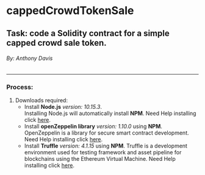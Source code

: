 <h1>cappedCrowdTokenSale</h1>
<h2>Task: code a Solidity contract for a simple capped crowd sale token.</h2>
<h6>By: Anthony Davis</h6>
<hr>

<h3>Process:</h3>
<ol>
  <li>
    Downloads required:
    <ul><li>Install <strong>Node.js</strong> <em>version: 10.15.3</em>.<br> Installing Node.js will automatically install <strong>NPM</strong>. Need Help installing click <a href="https://www.npmjs.com/get-npm">here</a>.</li>
      <li>Install <strong>openZeppelin library</strong> <em>version: 1.10.0</em> using <strong>NPM</strong>.<br> OpenZeppelin is a library for secure smart contract development. Need Help installing click <a href="https://www.npmjs.com/package/openzeppelin-solidity">here</a>.</li>
      <li>Install <strong>Truffle</strong> <em>version: 4.1.15</em> using <strong>NPM</strong>. Truffle is a development environment used for testing framework and asset pipeline for blockchains using the Ethereum Virtual Machine. Need Help installing click <a href="https://truffleframework.com/truffle">here</a>.</li>
    </ul>
  </li>
 </ol>
